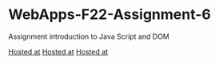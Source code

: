 # WebApps-F22-Assignment-6
Assignment introduction to Java Script and DOM

[Hosted at](https://44-563-web-apps-f22.github.io/44563-webapps-assignment-6-KeerthiKamani6/musician.html)
[Hosted at](https://44-563-web-apps-f22.github.io/44563-webapps-assignment-6-KeerthiKamani6/discount.html)
[Hosted at](https://44-563-web-apps-f22.github.io/44563-webapps-assignment-6-KeerthiKamani6/vacation.html)